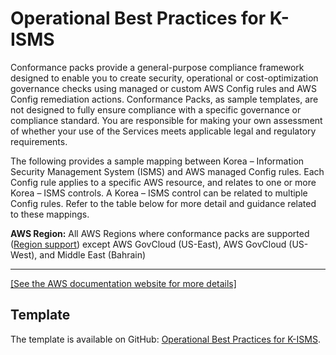# Operational Best Practices for K\-ISMS<a name="operational-best-practices-for-k-isms"></a>

Conformance packs provide a general\-purpose compliance framework designed to enable you to create security, operational or cost\-optimization governance checks using managed or custom AWS Config rules and AWS Config remediation actions\. Conformance Packs, as sample templates, are not designed to fully ensure compliance with a specific governance or compliance standard\. You are responsible for making your own assessment of whether your use of the Services meets applicable legal and regulatory requirements\. 

The following provides a sample mapping between Korea – Information Security Management System \(ISMS\) and AWS managed Config rules\. Each Config rule applies to a specific AWS resource, and relates to one or more Korea – ISMS controls\. A Korea – ISMS control can be related to multiple Config rules\. Refer to the table below for more detail and guidance related to these mappings\.

**AWS Region:** All AWS Regions where conformance packs are supported \([Region support](https://docs.aws.amazon.com/config/latest/developerguide/conformance-packs.html#conformance-packs-regions)\) except AWS GovCloud \(US\-East\), AWS GovCloud \(US\-West\), and Middle East \(Bahrain\)


****  
[\[See the AWS documentation website for more details\]](http://docs.aws.amazon.com/config/latest/developerguide/operational-best-practices-for-k-isms.html)

## Template<a name="k-isms-conformance-pack-sample"></a>

The template is available on GitHub: [Operational Best Practices for K\-ISMS](https://github.com/awslabs/aws-config-rules/blob/master/aws-config-conformance-packs/Operational-Best-Practices-for-KISMS.yaml)\.